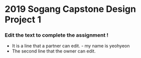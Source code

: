 # 2019 Sogang Capstone Design Project 1
### Edit the text to complete the assignment !
- It is a line that a partner can edit. - my name is yeohyeon
- The second line that the owner can edit.
